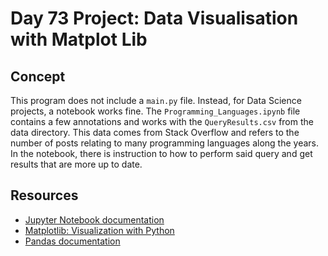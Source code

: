 # Day 73 Project: Data Visualisation with Matplot Lib

## Concept

This program does not include a `main.py` file. Instead, for Data Science projects, a notebook works fine. The
`Programming_Languages.ipynb` file contains a few annotations and works with the `QueryResults.csv` from the
data directory. This data comes from Stack Overflow and refers to the number of posts relating to many programming languages
along the years. In the notebook, there is instruction to how to perform said query and get results that are more up to date.

## Resources

- [Jupyter Notebook documentation](https://docs.jupyter.org/en/latest/)
- [Matplotlib: Visualization with Python](https://matplotlib.org/)
- [Pandas documentation](https://pandas.pydata.org/docs/)
